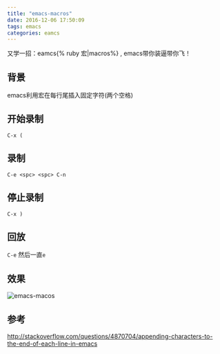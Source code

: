 ```yaml
---
title: "emacs-macros"
date: 2016-12-06 17:50:09
tags: emacs
categories: eamcs
---
```


又学一招：eamcs{% ruby 宏|macros%} , emacs带你装逼带你飞！

<!-- more -->

## 背景

emacs利用宏在每行尾插入固定字符(两个空格)

## 开始录制

`C-x (`

## 录制

`C-e <spc> <spc> C-n`

## 停止录制

`C-x )`

## 回放

`C-e` 然后一直`e`

## 效果

![emacs-macos](http://7xlbo3.com1.z0.glb.clouddn.com/2016/12/06/emacs-macros.gif)

## 参考

http://stackoverflow.com/questions/4870704/appending-characters-to-the-end-of-each-line-in-emacs
